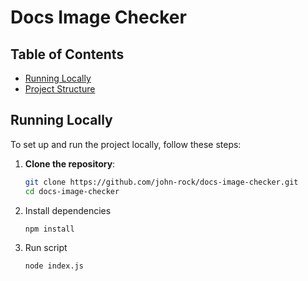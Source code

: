 # Docs Image Checker

## Table of Contents
- [Running Locally](#running-locally)
- [Project Structure](#project-structure)

## Running Locally

To set up and run the project locally, follow these steps:

1. **Clone the repository**:
   ```bash
   git clone https://github.com/john-rock/docs-image-checker.git
   cd docs-image-checker
    ```
2. Install dependencies
   ```bash
   npm install
    ```
3. Run script
   ```bash
   node index.js
   ```
